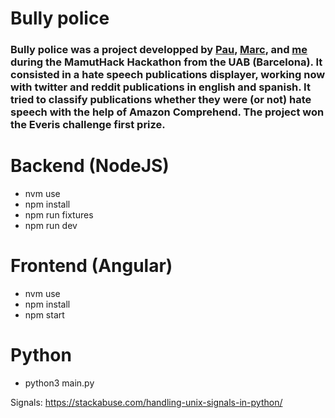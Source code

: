 # Bully police

### Bully police was a project developped by [Pau](https://pauescofet.com), [Marc](http://marcamoros.me), and [me](https://camerlynck.io) during the MamutHack Hackathon from the UAB (Barcelona). It consisted in a hate speech publications displayer, working now with twitter and reddit publications in english and spanish. It tried to classify publications whether they were (or not) hate speech with the help of Amazon Comprehend. The project won the Everis challenge first prize.

# Backend (NodeJS)
- nvm use
- npm install
- npm run fixtures
- npm run dev

# Frontend (Angular)
- nvm use
- npm install
- npm start

# Python
- python3 main.py

Signals:
https://stackabuse.com/handling-unix-signals-in-python/
